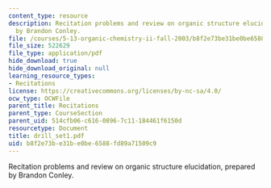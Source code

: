 ```yaml
---
content_type: resource
description: Recitation problems and review on organic structure elucidation, prepared
  by Brandon Conley.
file: /courses/5-13-organic-chemistry-ii-fall-2003/b8f2e73be31be0be6588fd89a71509c9_drill_set1.pdf
file_size: 522629
file_type: application/pdf
hide_download: true
hide_download_original: null
learning_resource_types:
- Recitations
license: https://creativecommons.org/licenses/by-nc-sa/4.0/
ocw_type: OCWFile
parent_title: Recitations
parent_type: CourseSection
parent_uid: 514cfb06-c616-0896-7c11-184461f6150d
resourcetype: Document
title: drill_set1.pdf
uid: b8f2e73b-e31b-e0be-6588-fd89a71509c9
---
```

Recitation problems and review on organic structure elucidation, prepared by Brandon Conley.